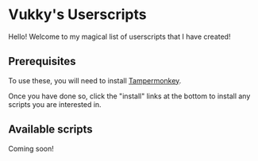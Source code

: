 # Vukky's Userscripts

Hello! Welcome to my magical list of userscripts that I have created!

## Prerequisites

To use these, you will need to install [Tampermonkey](https://tampermonkey.net).

Once you have done so, click the "install" links at the bottom to install any scripts you are interested in.

## Available scripts

Coming soon!
